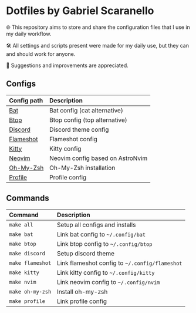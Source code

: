 # Dotfiles by Gabriel Scaranello 

🌐 This repository aims to store and share the configuration files that I use in my daily workflow.

🛠️ All settings and scripts present were made for my daily use, but they can and should work for anyone.

🚀 Suggestions and improvements are appreciated.

## Configs  

| Config path                     | Description                      |
| :--                             | :--                              |
| [Bat](./config/bat)             | Bat config (cat alternative)     |
| [Btop](./config/btop)           | Btop config (top alternative)    |
| [Discord](./config/discord)     | Discord theme config             |
| [Flameshot](./config/flameshot) | Flameshot config                 |
| [Kitty](./config/kitty)         | Kitty config                     |
| [Neovim](./config/nvim)         | Neovim config based on AstroNvim |
| [Oh-My-Zsh](./config/oh-my-zsh) | Oh-My-Zsh installation           |
| [Profile](./config/profile)     | Profile config                   |

## Commands

| Command          | Description                                    |
| :--              | :--                                            |
| `make all`       | Setup all configs and installs                 |
| `make bat`       | Link bat config to `~/.config/bat`             |
| `make btop`      | Link btop config to `~/.config/btop`           |
| `make discord`   | Setup discord theme                            |
| `make flameshot` | Link flameshot config to `~/.config/flameshot` |
| `make kitty`     | Link kitty config to `~/.config/kitty`         |
| `make nvim`      | Link neovim config to `~/.config/nvim`         |
| `make oh-my-zsh` | Install oh-my-zsh                              |
| `make profile`   | Link profile config                            |
